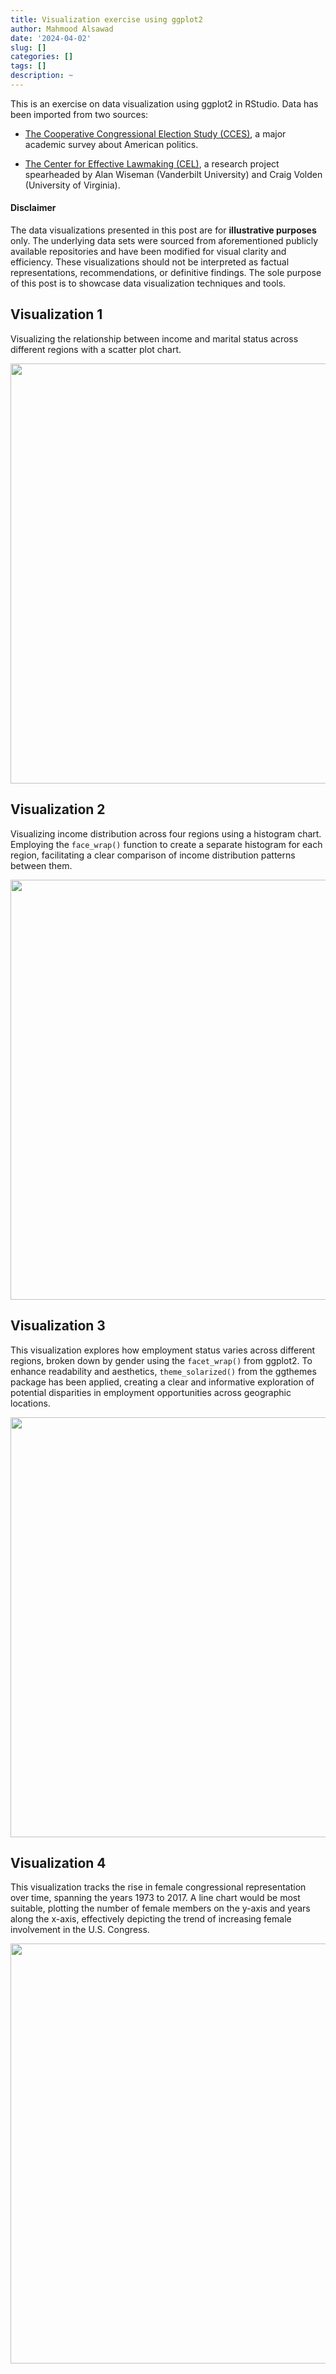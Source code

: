 ```yaml
---
title: Visualization exercise using ggplot2
author: Mahmood Alsawad
date: '2024-04-02'
slug: []
categories: []
tags: []
description: ~
---
```




This is an exercise on data visualization using ggplot2 in RStudio. Data has been imported from two sources:

-   [The Cooperative Congressional Election Study (CCES)](https://dataverse.harvard.edu/dataset.xhtml?persistentId=doi:10.7910/DVN/WOT7O8), a major academic survey about American politics.

-   [The Center for Effective Lawmaking (CEL)](https://thelawmakers.org/data-download), a research project spearheaded by Alan Wiseman (Vanderbilt University) and Craig Volden (University of Virginia).

#### Disclaimer

The data visualizations presented in this post are for **illustrative purposes** only. The underlying data sets were sourced from aforementioned publicly available repositories and have been modified for visual clarity and efficiency. These visualizations should not be interpreted as factual representations, recommendations, or definitive findings. The sole purpose of this post is to showcase data visualization techniques and tools.

## Visualization 1

Visualizing the relationship between income and marital status across different regions with a scatter plot chart.

<img src="/en/posts/2024-04-02-visualization-exercise-using-ggplot2/index.en-gb_files/figure-html/exercise1-1.png" width="672" />

## Visualization 2

Visualizing income distribution across four regions using a histogram chart. Employing the `face_wrap()` function to create a separate histogram for each region, facilitating a clear comparison of income distribution patterns between them.

<img src="/en/posts/2024-04-02-visualization-exercise-using-ggplot2/index.en-gb_files/figure-html/exercise2-1.png" width="672" />

## Visualization 3

This visualization explores how employment status varies across different regions, broken down by gender using the `facet_wrap()` from ggplot2. To enhance readability and aesthetics, `theme_solarized()` from the ggthemes package has been applied, creating a clear and informative exploration of potential disparities in employment opportunities across geographic locations.

<img src="/en/posts/2024-04-02-visualization-exercise-using-ggplot2/index.en-gb_files/figure-html/exercise3-1.png" width="672" />

## Visualization 4

This visualization tracks the rise in female congressional representation over time, spanning the years 1973 to 2017. A line chart would be most suitable, plotting the number of female members on the y-axis and years along the x-axis, effectively depicting the trend of increasing female involvement in the U.S. Congress.

<img src="/en/posts/2024-04-02-visualization-exercise-using-ggplot2/index.en-gb_files/figure-html/exercise4-1.png" width="672" />
